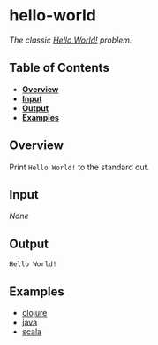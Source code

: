 # hello-world

*The classic [Hello World!](http://rosettacode.org/wiki/Hello_world/Text) problem.*

## Table of Contents
* **[Overview](#overview)**
* **[Input](#input)**
* **[Output](#output)**
* **[Examples](#examples)**

## Overview
Print `Hello World!` to the standard out.

## Input
_None_

## Output
`Hello World!`

## Examples
- [clojure](clojure/)
- [java](java/)
- [scala](scala/)
